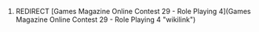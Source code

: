 1.  REDIRECT [Games Magazine Online Contest 29 - Role Playing
    4](Games Magazine Online Contest 29 - Role Playing 4 "wikilink")

